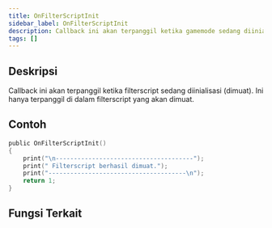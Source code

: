 ```yaml
---
title: OnFilterScriptInit
sidebar_label: OnFilterScriptInit
description: Callback ini akan terpanggil ketika gamemode sedang diinialisasi (dimuat).
tags: []
---
```


## Deskripsi

Callback ini akan terpanggil ketika filterscript sedang diinialisasi (dimuat). Ini hanya terpanggil di dalam filterscript yang akan dimuat.

## Contoh

```c
public OnFilterScriptInit()
{
    print("\n--------------------------------------");
    print(" Filterscript berhasil dimuat.");
    print("--------------------------------------\n");
    return 1;
}
```

## Fungsi Terkait
